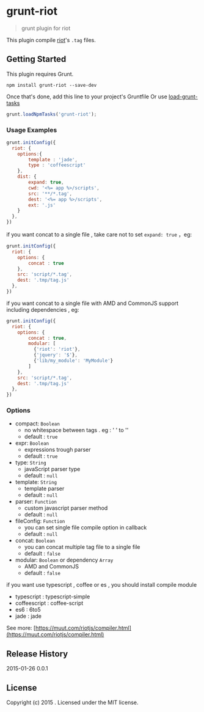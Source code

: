 # grunt-riot

> grunt plugin for riot

This plugin compile [riot](https://github.com/muut/riotjs)'s `.tag` files.

## Getting Started
This plugin requires Grunt.

```shell
npm install grunt-riot --save-dev
```

Once that's done, add this line to your project's Gruntfile Or use [load-grunt-tasks](https://github.com/sindresorhus/load-grunt-tasks) 

```js
grunt.loadNpmTasks('grunt-riot');
```


### Usage Examples

```js
grunt.initConfig({
  riot: {
    options:{
        template : 'jade',
        type : 'coffeescript'
    },
    dist: {
        expand: true,
        cwd: '<%= app %>/scripts',
        src: '**/*.tag',
        dest: '<%= app %>/scripts',
        ext: '.js'
    }
  },
})
```

if you want concat to a single file  , take care not to set `expand: true` ，eg:

```js
grunt.initConfig({
  riot: {
    options: {
        concat : true
    },
    src: 'script/*.tag',
    dest: '.tmp/tag.js'
  },
})
```

if you want concat to a single file with AMD and CommonJS support including dependencies , eg:

```js
grunt.initConfig({
  riot: {
    options: {
        concat : true,
        modular: [
          {'riot': 'riot'},
          {'jquery': '$'},
          {'lib/my_module': 'MyModule'}
        ]
    },
    src: 'script/*.tag',
    dest: '.tmp/tag.js'
  },
})
```


### Options
* compact: `Boolean`
	* no whitespace between tags . eg : '<a></a> <span></span>' to '<a></a><span></span>'
	* default : `true`
* expr: `Boolean`
	* expressions trough parser
	* default : `true`
* type: `String`
	* javaScript parser type
	* default : `null`
* template: `String`
	* template parser
	* default : `null`
* parser: `Function`
	* custom javascript parser method
	* default : `null`
* fileConfig: `Function`
	* you can set single file compile option in callback 
	* default : `null`
* concat: `Boolean`
	* you can concat multiple tag file to a single file 
	* default : `false`
* modular: `Boolean` or dependency `Array`
	* AMD and CommonJS
	* default : `false`

if you want use typescript , coffee or es , you should install compile module

* typescript :  typescript-simple
* coffeescript :  coffee-script
* es6 :  6to5
* jade :  jade

See more: [https://muut.com/riotjs/compiler.html](https://muut.com/riotjs/compiler.html)


## Release History
2015-01-26  0.0.1

## License
Copyright (c) 2015 . Licensed under the MIT license.
